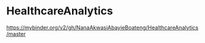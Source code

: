 # HealthcareAnalytics

https://mybinder.org/v2/gh/NanaAkwasiAbayieBoateng/HealthcareAnalytics/master
